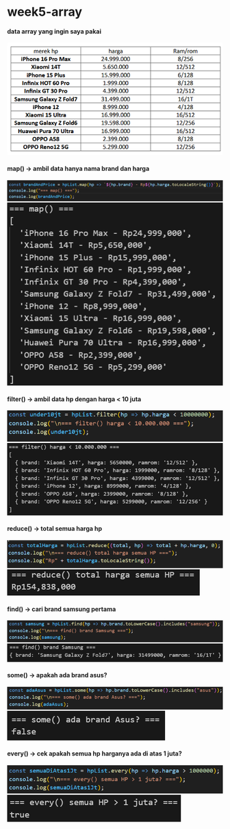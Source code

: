 # week5-array

#### data array yang ingin saya pakai
![Output Program](1.data_array.png)
#### 
#### map() -> ambil data hanya nama brand dan harga
![Output Program](2.code_map().png)
![Output Program](2.run_map().png)
####
#### filter() -> ambil data hp dengan harga < 10 juta
![Output Program](3.code_filter().png)
![Output Program](3.run_filter().png)
####
#### reduce() -> total semua harga hp
![Output Program](4.code_reduce().png)
![Output Program](4.run_reduce().png)
####
#### find() -> cari brand samsung pertama
![Output Program](5.code_find().png)
![Output Program](5.run_find().png)
####
#### some() -> apakah ada brand asus?
![Output Program](6.code_some().png)
![Output Program](6.run_some().png)
####
#### every() -> cek apakah semua hp harganya ada di atas 1 juta?
![Output Program](7.code_every().png)
![Output Program](7.run_every().png)

